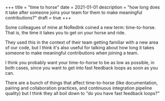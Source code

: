 +++
title = "time to horse"
date = 2021-01-01
description = "how long does it take after someone joins your team for them to make meaningful contributions?"
draft = true
+++

Some colleagues of mine at NoRedInk coined a new term: time-to-horse.
That is, the time it takes you to get on your horse and ride.

They used this in the context of their team getting familiar with a new area of our code, but I think it's also useful for talking about how long it takes someone to make meaningful contributions when joining a team.

I think you probably want your time-to-horse to be as low as possible, in both cases, since you want to get into fast feedback loops as soon as you can.

There are a bunch of things that affect time-to-horse (like documentation, pairing and collaboration practices, and continuous integration pipeline quality) but I think they all boil down to "do you have fast feedback loops?"
